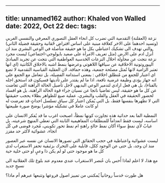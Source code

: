 
---
title: unnamed162
author: Khaled von Walled
date: 2022, Oct 22
dec:
tags:
---

نزعة {العقلنة} التقدمية التي تضرب كل انحاء العقل التصوري المعرفي والنفسي الغربي (وتسيد احدهما على الاخر كعلاقة مبنية على اساس افتراض حّقانية وحقيقة فضيلة الثاني) والتي تهدف الى تشكيك اعتباطي بكل ما هو حقيقة متأصلة في الوعي البشري منذ ان أُنزل ادم على الارض (مثل تعريف الامرأة على صعيد بايولوجي-اجتماعي) ليست مجرد نزعة نتجت عن محاولة احلال النزعات الحَدسية العواطفية التي نتجت عن تجريد المبادئ الپيوروتونية الاخلاقية عن سياقها اللاهوتي وعرضها بنمط اشبه بالاخلاق الكانتية (اي انها تعتبر الزامية لانها تُمثل مصلحة جمعية، وهذه حماقة، لان العقلية القياسية التقدمية لا تضع اي اعتبار للجمع من مُنطلق اخلاقي : بمعنى استدامة الفضيلة، بل تتعامل مع الجمع على انه جهاز يؤدي وظيفة غرضية نافعة، اذا ما لم يقتدر على تأديتها فسيكون قد استحق اجله بالفناء)، بل هي فعل ارادي لتدمير الوعي البديهي لاجل تأصيل الحالة الراهنة التي تغاضت عن كل ما هو حقيقة، ليس تغاضيا ناتجا عن نسيان جراء قوة الحالة الراهنة، بل هو افساد لحضور الحقيقة في العقل والقلب والبشري، عملية صبغ للظواهر بطلاء يحجب حقيقتها التي لا تظهرها بنفسها فقط، بل التي يُمكن اعتبار كل سياقِ تسلسل احداثٍ قد تعرضت له او كانت عاملا في تشكيله مؤشرا يوضح صورة طبيعتها





النمطية الما بعد حداثية هذه تجاوزت كونها نمطاً، اصبحت اغرب ما قد يُفكر الانسان على اساسه، ليست فقط انعداماً للمنطلقات المفاهيمية الثابتة التي تعطي المنهج شرعيته، بل غيابٌ لأي نمطٍ سواءَ أكان نمط حالةٍ راهنةٍ ام نمط تحور تكويني، مُجرد فوضى في كُل اتجاء، عشوائية لاكثر حد مقزز

ليست عشوائية واعتباطية في حجب الحقائق التي تصورها الانسان عن نفسه عبر العصور منذ ان وجد، بل حتى عن الوجود ككل، قابلية على التحرك بزئبقية تحفز الاستغراب لدى كل ما هو موجود حتى لو لم يكن ذا وعيٍ او حتى خلية حية

مع هذا، لا اعلم لماذا أُحس بان عُنصر الاستغراب عندي معدوم عند بلوغ تلك العقلانية الى نسيجٍ جديد


هل طورت حَدساً روحانياً يُمكنني من تمييز اصول فروعها وتتبعها عبرهم أم ماذا؟

